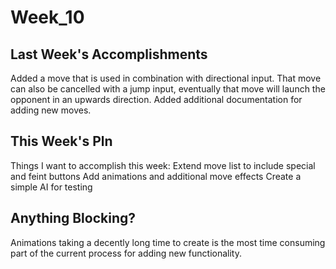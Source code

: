 Week_10
=======

## Last Week's Accomplishments

Added a move that is used in combination with directional input. That move can also be cancelled with
a jump input, eventually that move will launch the opponent in an upwards direction. Added additional
documentation for adding new moves.

## This Week's Pln

Things I want to accomplish this week:
	Extend move list to include special and feint buttons
	Add animations and additional move effects
	Create a simple AI for testing

## Anything Blocking?

Animations taking a decently long time to create is the most time consuming part of the current 
process for adding new functionality.